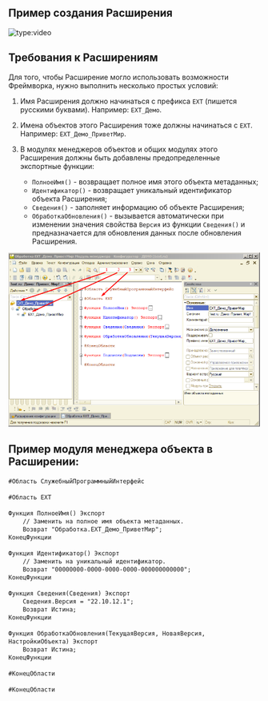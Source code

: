 ## Пример создания Расширения

![type:video](https://www.youtube.com/embed/zMNSiLyFdK0)

## Требования к Расширениям

Для того, чтобы Расширение могло использовать возможности Фреймворка, нужно выполнить несколько простых условий:

1. Имя Расширения должно начинаться с префикса `ЕХТ` (пишется русскими буквами). Например: `ЕХТ_Демо`.

2. Имена объектов этого Расширения тоже должны начинаться с `ЕХТ`. Например: `ЕХТ_Демо_ПриветМир`.

3. В модулях менеджеров объектов и общих модулях этого Расширения должны быть добавлены предопределенные экспортные функции: 
    - `ПолноеИмя()` - возвращает полное имя этого объекта метаданных;
    - `Идентификатор()` - возвращает уникальный идентификатор объекта Расширения; 
    - `Сведения()` - заполняет информацию об объекте Расширения;
    - `ОбработкаОбновления()` - вызывается автоматически при изменении значения свойства `Версия` из функции `Сведения()` и предназначается для обновления данных после обновления Расширения.

![Screenshot](../img/3%20%D0%BF%D1%80%D0%B0%D0%B2%D0%B8%D0%BB%D0%B0.png)

## Пример модуля менеджера объекта в Расширении:

``` bsl linenums="1"
#Область СлужебныйПрограммныйИнтерфейс

#Область ЕХТ

Функция ПолноеИмя() Экспорт
    // Заменить на полное имя объекта метаданных.
    Возврат "Обработка.ЕХТ_Демо_ПриветМир";
КонецФункции

Функция Идентификатор() Экспорт
    // Заменить на уникальный идентификатор.
    Возврат "00000000-0000-0000-0000-000000000000"; 
КонецФункции

Функция Сведения(Сведения) Экспорт
    Сведения.Версия = "22.10.12.1";
    Возврат Истина;
КонецФункции

Функция ОбработкаОбновления(ТекущаяВерсия, НоваяВерсия, НастройкиОбъекта) Экспорт 
    Возврат Истина;
КонецФункции

#КонецОбласти

#КонецОбласти
```    